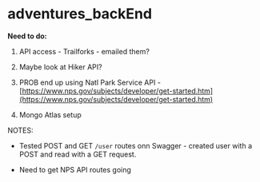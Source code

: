 # adventures_backEnd

**Need to do:**

1. API access - Trailforks - emailed them?

2. Maybe look at Hiker API?

3. PROB end up using Natl Park Service API - [https://www.nps.gov/subjects/developer/get-started.htm](https://www.nps.gov/subjects/developer/get-started.htm)

4. Mongo Atlas setup



NOTES:

- Tested POST and GET ```/user``` routes onn Swagger - created user with a POST and read with a GET request.

- Need to get NPS API routes going